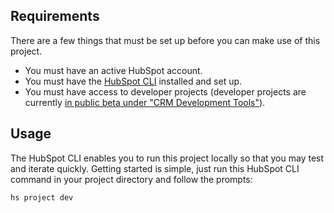 ## Requirements

There are a few things that must be set up before you can make use of this project.

- You must have an active HubSpot account.
- You must have the [HubSpot CLI](https://www.npmjs.com/package/@hubspot/cli) installed and set up.
- You must have access to developer projects (developer projects are currently [in public beta under "CRM Development Tools"](https://app.hubspot.com/l/whats-new/betas)).

## Usage

The HubSpot CLI enables you to run this project locally so that you may test and iterate quickly. Getting started is simple, just run this HubSpot CLI command in your project directory and follow the prompts:

`hs project dev`
